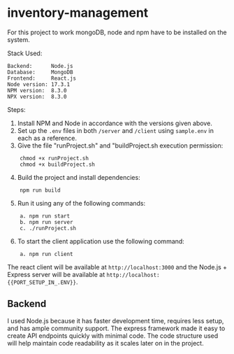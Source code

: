 # inventory-management
For this project to work mongoDB, node and npm have to be installed on the system.

Stack Used: 

```
Backend:      Node.js
Database:     MongoDB
Frontend:     React.js
Node version: 17.3.1 
NPM version:  8.3.0 
NPX version:  8.3.0 
```

Steps:

1. Install NPM and Node in accordance with the versions given above.
2. Set up the `.env` files in both `/server` and `/client` using `sample.env` in each as a reference.
3. Give the file "runProject.sh" and "buildProject.sh execution permission:
```
    chmod +x runProject.sh
    chmod +x buildProject.sh
```
4. Build the project and install dependencies:
```
    npm run build
```
5. Run it using any of the following commands:
```
    a. npm run start
    b. npm run server
    c. ./runProject.sh
```
6. To start the client application use the following command:
```
    a. npm run client
```
The react client will be available at `http://localhost:3000` and the Node.js + Express server will be available at `http://localhost:{{PORT_SETUP_IN_.ENV}}`.


## Backend

I used Node.js because it has faster development time, requires less setup, and has ample community support. The express framework made it easy to create API endpoints quickly with minimal code. The code structure used will help maintain code readability as it scales later on in the project.

<!-- TODO: Add testing using mocha framework -->
